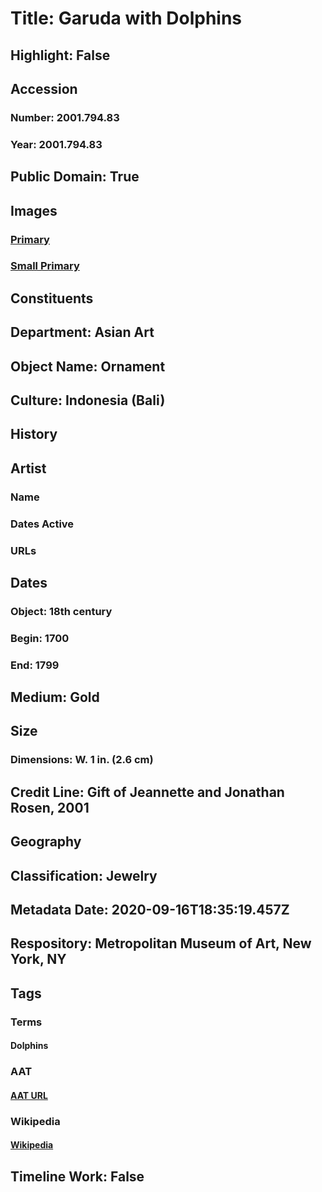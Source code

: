# Title: Garuda with Dolphins
## Highlight: False
## Accession
### Number: 2001.794.83
### Year: 2001.794.83
## Public Domain: True
## Images
### [Primary](https://images.metmuseum.org/CRDImages/as/original/2001_794_83_O1.JPG)
### [Small Primary](https://images.metmuseum.org/CRDImages/as/web-large/2001_794_83_O1.JPG)
## Constituents
## Department: Asian Art
## Object Name: Ornament
## Culture: Indonesia (Bali)
## History
## Artist
### Name
### Dates Active
### URLs
## Dates
### Object: 18th century
### Begin: 1700
### End: 1799
## Medium: Gold
## Size
### Dimensions: W. 1 in. (2.6 cm)
## Credit Line: Gift of Jeannette and Jonathan Rosen, 2001
## Geography
## Classification: Jewelry
## Metadata Date: 2020-09-16T18:35:19.457Z
## Respository: Metropolitan Museum of Art, New York, NY
## Tags
### Terms
#### Dolphins
### AAT
#### [AAT URL](http://vocab.getty.edu/page/aat/300250159)
### Wikipedia
#### [Wikipedia]()
## Timeline Work: False